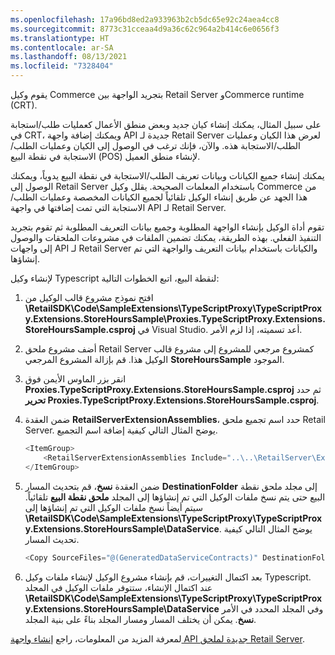 ```yaml
---
ms.openlocfilehash: 17a96bd8ed2a933963b2cb5dc65e92c24aea4cc8
ms.sourcegitcommit: 8773c31cceaa4d9a36c62c964a2b414c6e0656f3
ms.translationtype: HT
ms.contentlocale: ar-SA
ms.lasthandoff: 08/13/2021
ms.locfileid: "7328404"
---
```

يقوم وكيل Commerce بتجريد الواجهة بين Retail Server وCommerce runtime (CRT). 

على سبيل المثال، يمكنك إنشاء كيان جديد وبعض منطق الأعمال كعمليات طلب/استجابة في CRT، ويمكنك إضافة واجهة API جديدة لـ Retail Server لعرض هذا الكيان وعمليات الطلب/الاستجابة هذه. والآن، فإنك ترغب في الوصول إلى الكيان وعمليات الطلب/الاستجابة في نقطة البيع (POS) لإنشاء منطق العميل. 

يمكنك إنشاء جميع الكيانات وبيانات تعريف الطلب/الاستجابة في نقطة البيع يدوياً، ويمكنك الوصول إلى Retail Server باستخدام المعلمات الصحيحة. يقلل وكيل Commerce من هذا الجهد عن طريق إنشاء الوكيل تلقائياً لجميع الكيانات المخصصة وعمليات الطلب/الاستجابة التي تمت إضافتها في واجهة API لـ Retail Server. 

تقوم أداة الوكيل بإنشاء الواجهة المطلوبة وجميع بيانات التعريف المطلوبة ثم تقوم بتجريد التنفيذ الفعلي. بهذه الطريقة، يمكنك تضمين الملفات في مشروعات الملحقات والوصول إلى واجهات API لـ Retail Server والكيانات باستخدام بيانات التعريف والواجهة التي تم إنشاؤها.

لإنشاء وكيل Typescript لنقطة البيع، اتبع الخطوات التالية:

1. افتح نموذج مشروع قالب الوكيل من **\RetailSDK\Code\SampleExtensions\TypeScriptProxy\TypeScriptProxy.Extensions.StoreHoursSample\Proxies.TypeScriptProxy.Extensions.StoreHoursSample.csproj** في Visual Studio. أعد تسميته، إذا لزم الأمر.
2. أضف مشروع ملحق Retail Server كمشروع مرجعي للمشروع إلى مشروع قالب الوكيل هذا. قم بإزالة المشروع المرجعي **StoreHoursSample** الموجود.
3. انقر بزر الماوس الأيمن فوق **Proxies.TypeScriptProxy.Extensions.StoreHoursSample.csproj** ثم حدد **تحرير Proxies.TypeScriptProxy.Extensions.StoreHoursSample.csproj**.
4. ضمن العقدة **RetailServerExtensionAssemblies**، حدد اسم تجميع ملحق Retail Server. يوضح المثال التالي كيفية إضافة اسم التجميع.
  
    ```csharp
    <ItemGroup>
        <RetailServerExtensionAssemblies Include="..\..\RetailServer\Extensions.Sample\bin\$(Configuration)\net461\$(AssemblyNamePrefix).RetailServer.Extension.Sample.dll" />
    </ItemGroup>
    ```
5. ضمن العقدة **نسخ**، قم بتحديث المسار **DestinationFolder** إلى مجلد ملحق نقطة البيع حتى يتم نسخ ملفات الوكيل التي تم إنشاؤها إلى المجلد **ملحق نقطة البيع** تلقائياً. سيتم أيضاً نسخ ملفات الوكيل التي تم إنشاؤها إلى **\RetailSDK\Code\SampleExtensions\TypeScriptProxy\TypeScriptProxy.Extensions.StoreHoursSample\DataService**. يوضح المثال التالي كيفية تحديث المسار.
 
    ```csharp
    <Copy SourceFiles="@(GeneratedDataServiceContracts)" DestinationFolder="$(SdkRootPath)\POS\Extensions\Sample\DataService" SkipUnchangedFiles="true" />
    ``` 

6. بعد اكتمال التغييرات، قم بإنشاء مشروع الوكيل لإنشاء ملفات وكيل Typescript. عند اكتمال الإنشاء، ستتوفر ملفات الوكيل في المجلد **\RetailSDK\Code\SampleExtensions\TypeScriptProxy\TypeScriptProxy.Extensions.StoreHoursSample\DataService** وفي المجلد المحدد في الأمر **نسخ**. يمكن أن يختلف المسار ومسار المجلد بناءً على بنية المجلد.

لمعرفة المزيد من المعلومات، راجع [إنشاء واجهة API جديدة لملحق Retail Server](/dynamics365/commerce/dev-itpro/retail-server-icontroller-extension/?azure-portal=true).

